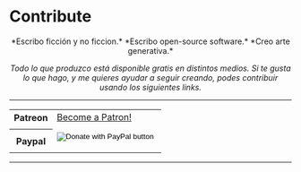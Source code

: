 # Contribute

<center>
*Escribo ficción y no ficcion.*  
*Escribo open-source software.*  
*Creo arte generativa.*  

*Todo lo que produzco está disponible gratis en distintos medios.*
*Si te gusta lo que hago, y me quieres ayudar a seguir creando, podes contribuir usando los siguientes links.*
</center>

***

<table style="width:100%">
  <tr>
  <th>Patreon</th>
  <td>
  <a href="https://www.patreon.com/bePatron?u=25827926" data-patreon-widget-type="become-patron-button">Become a Patron!</a><script async src="https://c6.patreon.com/becomePatronButton.bundle.js"></script>
  </td>
  <tr>
    <td>
    </td>
  </tr>
  <tr>
  <th>Paypal</th>
  <td>
  <form action="https://www.paypal.com/cgi-bin/webscr" method="post" target="_top">
<input type="hidden" name="cmd" value="_donations" />
<input type="hidden" name="business" value="BWWTTZ2XSDAZ8" />
<input type="hidden" name="currency_code" value="USD" />
<input type="image" src="https://www.paypalobjects.com/en_US/i/btn/btn_donate_LG.gif" border="0" name="submit" title="PayPal - The safer, easier way to pay online!" alt="Donate with PayPal button" />
<img alt="" border="0" src="https://www.paypal.com/en_US/i/scr/pixel.gif" width="1" height="1" />
</form>

  </td>
  </tr>
</table>


***
